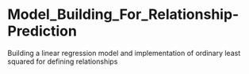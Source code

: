 # Model_Building_For_Relationship-Prediction
Building a linear regression model and implementation of ordinary least squared for defining relationships
